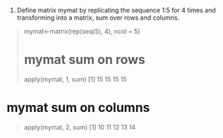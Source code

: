 1. Define matrix mymat by replicating the sequence 1:5 for 4 times and transforming into a matrix, sum over rows and columns.

> mymat<-matrix(rep(seq(5), 4), ncol = 5)
> # mymat sum on rows
> apply(mymat, 1, sum)
[1] 15 15 15 15
# mymat sum on columns
> apply(mymat, 2, sum)
[1] 10 11 12 13 14
